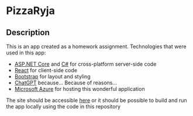 # PizzaRyja
## Description
This is an app created as a homework assignment. Technologies that were used in this app:

- [ASP.NET Core](https://dotnet.microsoft.com/en-us/apps/aspnet) and [C#](https://learn.microsoft.com/en-us/dotnet/csharp/programming-guide/?redirectedfrom=MSDN) for cross-platform server-side code
- [React](https://react.dev/) for client-side code
- [Bootstrap](https://getbootstrap.com/) for layout and styling
- [ChatGPT](https://chat.openai.com/) because... Because of reasons...
- [Microsoft Azure](https://azure.microsoft.com/en-us/) for hosting this wonderful application

The site should be accessible [here](https://pizzaapp20230505182407.azurewebsites.net/) or it should be possible to build and run the app locally using the code in this repository
